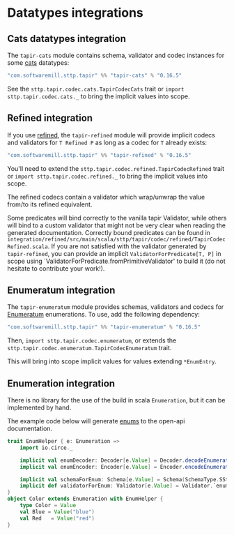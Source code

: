 # Datatypes integrations

## Cats datatypes integration

The `tapir-cats` module contains schema, validator and codec instances for some [cats](https://typelevel.org/cats/)
datatypes:

```scala
"com.softwaremill.sttp.tapir" %% "tapir-cats" % "0.16.5"
```

See the `sttp.tapir.codec.cats.TapirCodecCats` trait or `import sttp.tapir.codec.cats._` to bring the implicit values 
into scope.

## Refined integration

If you use [refined](https://github.com/fthomas/refined), the `tapir-refined` module will provide implicit codecs and
validators for `T Refined P` as long as a codec for `T` already exists:

```scala
"com.softwaremill.sttp.tapir" %% "tapir-refined" % "0.16.5"
```

You'll need to extend the `sttp.tapir.codec.refined.TapirCodecRefined`
trait or `import sttp.tapir.codec.refined._` to bring the implicit values into scope.

The refined codecs contain a validator which wrap/unwrap the value from/to its refined equivalent.

Some predicates will bind correctly to the vanilla tapir Validator, while others will bind to a custom validator that
might not be very clear when reading the generated documentation. Correctly bound predicates can be found in
`integration/refined/src/main/scala/sttp/tapir/codec/refined/TapirCodecRefined.scala`.
If you are not satisfied with the validator generated by `tapir-refined`, you can provide an implicit
`ValidatorForPredicate[T, P]` in scope using `ValidatorForPredicate.fromPrimitiveValidator' to build it (do not
hesitate to contribute your work!).

## Enumeratum integration

The `tapir-enumeratum` module provides schemas, validators and codecs for [Enumeratum](https://github.com/lloydmeta/enumeratum)
enumerations. To use, add the following dependency:

```scala
"com.softwaremill.sttp.tapir" %% "tapir-enumeratum" % "0.16.5"
```

Then, `import sttp.tapir.codec.enumeratum`, or extends the `sttp.tapir.codec.enumeratum.TapirCodecEnumeratum` trait.

This will bring into scope implicit values for values extending `*EnumEntry`.

## Enumeration integration

There is no library for the use of the build in scala `Enumeration`, but it can be implemented by hand.

The example code below will generate [enums](https://swagger.io/docs/specification/data-models/enums/) to the open-api documentation.

```scala
trait EnumHelper { e: Enumeration =>
    import io.circe._

    implicit val enumDecoder: Decoder[e.Value] = Decoder.decodeEnumeration(e)
    implicit val enumEncoder: Encoder[e.Value] = Encoder.encodeEnumeration(e)

    implicit val schemaForEnum: Schema[e.Value] = Schema(SchemaType.SString)
    implicit def validatorForEnum: Validator[e.Value] = Validator.`enum`(e.values.toList, v => Option(v))
}
object Color extends Enumeration with EnumHelper {
    type Color = Value
    val Blue = Value("blue")
    val Red   = Value("red")
}
``` 
